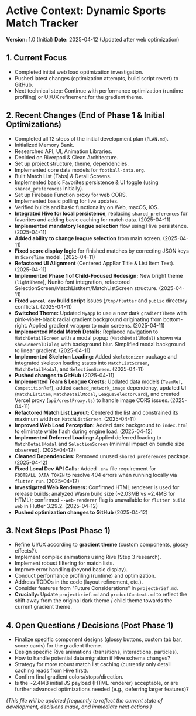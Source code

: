 # Active Context: Dynamic Sports Match Tracker

**Version:** 1.0 (Initial)
**Date:** 2025-04-12 (Updated after web optimization)

## 1. Current Focus
*   Completed initial web load optimization investigation.
*   Pushed latest changes (optimization attempts, build script revert) to GitHub.
*   Next technical step: Continue with performance optimization (runtime profiling) or UI/UX refinement for the gradient theme.

## 2. Recent Changes (End of Phase 1 & Initial Optimizations)
*   Completed all 12 steps of the initial development plan (`PLAN.md`).
*   Initialized Memory Bank.
*   Researched API, UI, Animation Libraries.
*   Decided on Riverpod & Clean Architecture.
*   Set up project structure, theme, dependencies.
*   Implemented core data models for `football-data.org`.
*   Built Match List (Tabs) & Detail Screens.
*   Implemented basic Favorites persistence & UI toggle (using `shared_preferences` initially).
*   Set up Firebase Function proxy for web CORS.
*   Implemented basic polling for live updates.
*   Verified builds and basic functionality on Web, macOS, iOS.
*   **Integrated Hive for local persistence**, replacing `shared_preferences` for favorites and adding basic caching for match data. (2025-04-11)
*   **Implemented mandatory league selection** flow using Hive persistence. (2025-04-11)
*   **Added ability to change league selection** from main screen. (2025-04-11)
*   **Fixed score display logic** for finished matches by correcting JSON keys in `ScoreTime` model. (2025-04-11)
*   **Refactored UI Alignment** (Centered AppBar Title & List Item Text). (2025-04-11)
*   **Implemented Phase 1 of Child-Focused Redesign:** New bright theme (`lightTheme`), Nunito font integration, refactored SelectionScreen/MatchListItem/MatchListScreen structure. (2025-04-11)
*   **Fixed `vercel dev` build script** issues (`/tmp/flutter` and `public` directory conflicts). (2025-04-11)
*   **Switched Theme:** Updated `MyApp` to use a new dark `gradientTheme` with pink-violet-black radial gradient background originating from bottom-right. Applied gradient wrapper to main screens. (2025-04-11)
*   **Implemented Modal Match Details:** Replaced navigation to `MatchDetailScreen` with a modal popup (`MatchDetailModal`) shown via `showGeneralDialog` with background blur. Simplified modal background to linear gradient. (2025-04-11)
*   **Implemented Skeleton Loading:** Added `skeletonizer` package and integrated skeleton loading states into `MatchListScreen`, `MatchDetailModal`, and `SelectionScreen`. (2025-04-11)
*   **Pushed changes to GitHub** (2025-04-11)
*   **Implemented Team & League Crests:** Updated data models (`TeamRef`, `CompetitionRef`), added `cached_network_image` dependency, updated UI (`MatchListItem`, `MatchDetailModal`, `LeagueSelectorCard`), and created Vercel proxy (`api/crestProxy.ts`) to handle image CORS issues. (2025-04-11)
*   **Refactored Match List Layout:** Centered the list and constrained its maximum width on `MatchListScreen`. (2025-04-11)
*   **Improved Web Load Perception:** Added dark background to `index.html` to eliminate white flash during engine load. (2025-04-12)
*   **Implemented Deferred Loading:** Applied deferred loading to `MatchDetailModal` and `SelectionScreen` (minimal impact on bundle size observed). (2025-04-12)
*   **Cleaned Dependencies:** Removed unused `shared_preferences` package. (2025-04-12)
*   **Fixed Local Dev API Calls:** Added `.env` file requirement for `FOOTBALL_DATA_TOKEN` to resolve 404 errors when running locally via `flutter run`. (2025-04-12)
*   **Investigated Web Renderers:** Confirmed HTML renderer is used for release builds; analyzed Wasm build size (~2.03MB vs ~2.4MB for HTML); confirmed `--web-renderer` flag is unavailable for `flutter build web` in Flutter 3.29.2. (2025-04-12)
*   **Pushed optimization changes to GitHub** (2025-04-12)

## 3. Next Steps (Post Phase 1)
*   Refine UI/UX according to **gradient theme** (custom components, glossy effects?).
*   Implement complex animations using Rive (Step 3 research).
*   Implement robust filtering for match lists.
*   Improve error handling (beyond basic display).
*   Conduct performance profiling (runtime) and optimization.
*   Address TODOs in the code (layout refinement, etc.).
*   Consider features from "Future Considerations" in `projectbrief.md`.
*   **Crucially:** Update `projectbrief.md` and `productContext.md` to reflect the shift away from the original dark theme / child theme towards the current gradient theme.

## 4. Open Questions / Decisions (Post Phase 1)
*   Finalize specific component designs (glossy buttons, custom tab bar, score cards) for the gradient theme.
*   Design specific Rive animations (transitions, interactions, particles).
*   How to handle potential data migration if Hive schema changes?
*   Strategy for more robust match list caching (currently only detail caching reads from Hive first).
*   Confirm final gradient colors/stops/direction.
*   Is the ~2.4MB initial JS payload (HTML renderer) acceptable, or are further advanced optimizations needed (e.g., deferring larger features)?

*(This file will be updated frequently to reflect the current state of development, decisions made, and immediate next actions.)*